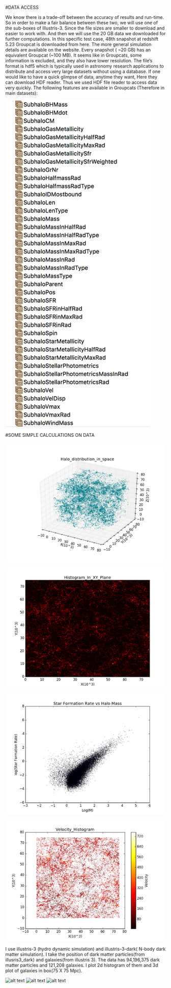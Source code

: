 #DATA ACCESS

We know there is a trade-off between the accuracy of results and run-time. So in order to make a fair balance between these two, we will use one of the sub-boxes of Illustris-3. Since the file sizes are smaller to download and easier to work with. And then we will use the 20 GB data we downloaded for further computations.
In this specific test case, 48th snapshot at redshift 5.23 Groupcat is downloaded from here. The more general simulation details are available on the website. Every snapshot ( ~20 GB) has an equivalent Groupcat (~100 MB). It seems like in Groupcats, some information is excluded, and they also have lower resolution.
The file’s format is hdf5 which is typically used in astronomy research applications to distribute and access very large datasets without using a database.
If one would like to have a quick glimpse of data, anytime they want, Here they can download HDF reader.
Thus we used HDF file reader to access data very quickly. The following features are available in Groupcats (Therefore in main datasets):

![alt text](https://github.com/sraeisi/MLP19-Comsology_group/blob/SetarehForoozan-patch-2/Screen%20Shot%202019-03-16%20at%2012.12.12%20AM.png)

#SOME SIMPLE CALCULATIONS ON DATA

![alt text](https://github.com/sraeisi/MLP19-Comsology_group/blob/SetarehForoozan-patch-2/Halo_distribution_in_space.png)

![alt text](https://github.com/sraeisi/MLP19-Comsology_group/blob/SetarehForoozan-patch-2/Histogram_In_XY_Plane.png)

![alt text](https://github.com/sraeisi/MLP19-Comsology_group/blob/SetarehForoozan-patch-2/Star%20Formation%20Rate%20vs%20Halo%20Mass.png)

![alt text](https://github.com/sraeisi/MLP19-Comsology_group/blob/SetarehForoozan-patch-2/Velocity_Histogram.png)

I use illustris-3 (hydro dynamic simulation) and illustris-3-dark( N-body dark matter simulation). I take the position of dark matter particles(from illusris3_dark) and galaxies(from illustris 3). The data has 94,196,375 dark matter particles and 121,208 galaxies. I plot 2d histogram of them and 3d plot of galaxies in box(75 X 75 Mpc). 

![alt text](https://raw.githubusercontent.com/zahrabaghkhani/cosmology/new/data/1.jpg?token=AtrysU7eE74UZQC5EgQaC6BbtA2mjbRYks5cjC9TwA%3D%3D)
![alt text](https://raw.githubusercontent.com/zahrabaghkhani/cosmology/new/data/2.jpg?token=Atrysda6jlowdVkn9iFACB6UI4IKbeKoks5cjC-JwA%3D%3D)
![alt text](https://raw.githubusercontent.com/zahrabaghkhani/cosmology/new/data/3.jpg?token=AtrysfvczsvVMStgTBn7gIedHlHcx2NEks5cjC-xwA%3D%3D)
